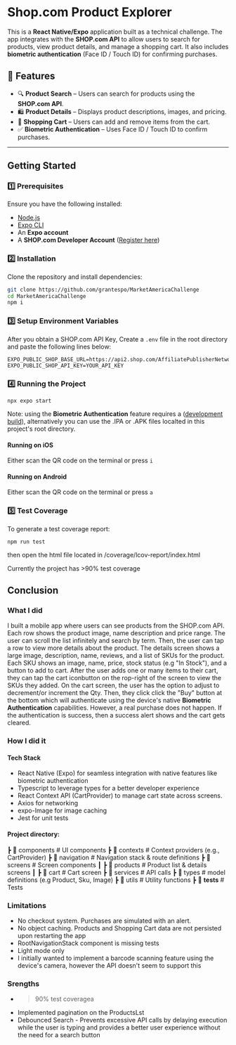 # Shop.com Product Explorer

This is a **React Native/Expo** application built as a technical challenge. The app integrates with the **SHOP.com API** to allow users to search for products, view product details, and manage a shopping cart. It also includes **biometric authentication** (Face ID / Touch ID) for confirming purchases.

## 📱 Features

- 🔍 **Product Search** – Users can search for products using the **SHOP.com API**.
- 🛍️ **Product Details** – Displays product descriptions, images, and pricing.
- 🛒 **Shopping Cart** – Users can add and remove items from the cart.
- ✅ **Biometric Authentication** – Uses Face ID / Touch ID to confirm purchases.

---

## Getting Started

### 1️⃣ Prerequisites

Ensure you have the following installed:

- [Node.js](https://nodejs.org/)
- [Expo CLI](https://docs.expo.dev/get-started/installation/)
- An **Expo account**
- A **SHOP.com Developer Account** ([Register here](https://developers.shop.com/))

### 2️⃣ Installation

Clone the repository and install dependencies:

```sh
git clone https://github.com/grantespo/MarketAmericaChallenge
cd MarketAmericaChallenge
npm i
```

### 3️⃣ Setup Environment Variables

After you obtain a SHOP.com API Key, Create a `.env` file in the root directory and paste the following lines below:

```
EXPO_PUBLIC_SHOP_BASE_URL=https://api2.shop.com/AffiliatePublisherNetwork/v2
EXPO_PUBLIC_SHOP_API_KEY=YOUR_API_KEY
```

### 4️⃣ Running the Project

```
npx expo start
```

Note: using the **Biometric Authentication** feature requires a ([development build](https://docs.expo.dev/develop/development-builds/create-a-build/)), alternatively you can use the .IPA or .APK files localted in this project's root directory. 

#### Running on iOS

Either scan the QR code on the terminal or press `i`

#### Running on Android

Either scan the QR code on the terminal or press `a`

### 5️⃣ Test Coverage

To generate a test coverage report:

```
npm run test
```

then open the html file located in /coverage/lcov-report/index.html

Currently the project has >90% test coverage


## Conclusion


### What I did

I built a mobile app where users can see products from the SHOP.com API. Each row shows the product image, name description and price range. The user can scroll the list infinitely and search by term. Then, the user can tap a row to view more details about the product. The details screen shows a large image, description, name, reviews, and a list of SKUs for the product. Each SKU shows an image, name, price, stock status (e.g "In Stock"), and a button to add to cart. After the user adds one or many items to their cart, they can tap the cart iconbutton on the rop-right of the screen to view the SKUs they added. On the cart screen, the user has the option to adjust to decrement/or increment the Qty. Then, they click click the "Buy" button at the bottom which will authenticate using the device's native **Biometric Authentication** capabilities. However, a real purchase does not happen. If the authentication is success, then a success alert shows and the cart gets cleared.

### How I did it

#### Tech Stack

- React Native (Expo) for seamless integration with native features like biometric authentication
- Typescript to leverage types for a better developer experience
- React Context API (CartProvider) to manage cart state across screens.
- Axios for networking
- expo-Image for image caching
- Jest for unit tests

#### Project directory:

 ┣ 📂 components          # UI components
 ┣ 📂 contexts            # Context providers (e.g., CartProvider)
 ┣ 📂 navigation          # Navigation stack & route definitions
 ┣ 📂 screens             # Screen components
 ┃ ┣ 📂 products         # Product list & details screens
 ┃ ┣ 📂 cart             # Cart screen
 ┣ 📂 services           # API calls
 ┣ 📂 types              # model definitions (e.g Product, Sku, Image)
 ┣ 📂 utils              # Utility functions
 ┣ 📂 __tests__          # Tests


### Limitations 

- No checkout system. Purchases are simulated with an alert.
- No object caching. Products and Shopping Cart data are not persisted upon restarting the app
- RootNavigationStack component is missing tests
- Light mode only
- I initially wanted to implement a barcode scanning feature using the device's camera, however the API doesn't seem to support this

### Srengths

- >90% test coveragea
- Implemented pagination on the ProductsLst
- Debounced Search - Prevents excessive API calls by delaying execution while the user is typing and provides a better user experience without the need for a search button

